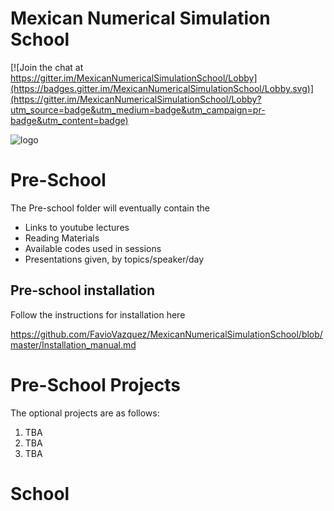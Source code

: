 # Mexican Numerical Simulation School

[![Join the chat at https://gitter.im/MexicanNumericalSimulationSchool/Lobby](https://badges.gitter.im/MexicanNumericalSimulationSchool/Lobby.svg)](https://gitter.im/MexicanNumericalSimulationSchool/Lobby?utm_source=badge&utm_medium=badge&utm_campaign=pr-badge&utm_content=badge)

![logo](http://iac.edu.mx/mexsimschool/files/2016/08/logo.website.jpg)

# Pre-School

The Pre-school folder will eventually contain the 

 - Links to youtube lectures
 - Reading Materials
 - Available codes used in sessions
 - Presentations given, by topics/speaker/day
 
## Pre-school installation

Follow the instructions for installation here

https://github.com/FavioVazquez/MexicanNumericalSimulationSchool/blob/master/Installation_manual.md


# Pre-School Projects  
 The optional projects are as follows:
 
 1. TBA
 2. TBA
 3. TBA
 
# School
 

